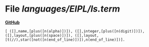# File _languages/EIPL/ls.term_
**[GitHub](https://github.com/softlang/yas/blob/master/languages/EIPL/ls.term)**
```
[ ([],name,[plus([n(alpha)])]), ([],integer,[plus([n(digit)])]), ([],layout,[plus([n(space)])]), ([],layout,[t(//),star([not([n(end_of_line)])]),n(end_of_line)])].
```
